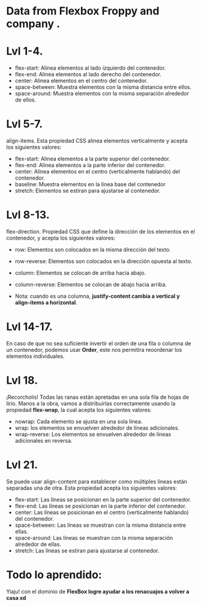 # Data from Flexbox Froppy and company .

# Lvl 1-4.
 * flex-start: Alinea elementos al lado izquierdo del contenedor.
 * flex-end: Alinea elementos al lado derecho del contenedor.
 * center: Alinea elementos en el centro del contenedor.
 * space-between: Muestra elementos con la misma distancia entre ellos.
 * space-around: Muestra elementos con la misma separación alrededor de ellos.

# Lvl 5-7.
 align-items. Esta propiedad CSS alinea elementos verticalmente y acepta los siguientes valores:
 * flex-start: Alinea elementos a la parte superior del contenedor.
 * flex-end: Alinea elementos a la parte inferior del contenedor.
 * center: Alinea elementos en el centro (verticalmente hablando) del contenedor.
 * baseline: Muestra elementos en la línea base del contenedor
 * stretch: Elementos se estiran para ajustarse al contenedor.

# Lvl 8-13.
flex-direction. Propiedad CSS que define la dirección de los elementos en el contenedor, y acepta los siguientes valores:
 * row: Elementos son colocados en la misma dirección del texto.
 * row-reverse: Elementos son colocados en la dirección opuesta al texto.
 * column: Elementos se colocan de arriba hacia abajo.
 * column-reverse: Elementos se colocan de abajo hacia arriba.

 * Nota: cuando es una columna, **justify-content cambia a vertical y align-items a horizontal**.

# Lvl 14-17.
En caso de que no sea suficiente invertir el orden de una fila o columna de un contenedor, podemos usar **Order**, este nos permitira reoordenar los elementos individuales.

# Lvl 18.
¡Recorcholis! Todas las ranas están apretadas en una sola fila de hojas de lirio. Manos a la obra, vamos a distribuirlas correctamente usando la propiedad **flex-wrap**, la cual acepta los siguientes valores:

 * nowrap: Cada elemento se ajusta en una sola línea.
 * wrap: los elementos se envuelven alrededor de líneas adicionales.
 * wrap-reverse: Los elementos se envuelven alrededor de líneas adicionales en reversa.

# Lvl 21.
Se puede usar align-content para establecer como múltiples líneas están separadas una de otra. Esta propiedad acepta los siguientes valores:

 * flex-start: Las líneas se posicionan en la parte superior del contenedor.
 * flex-end: Las líneas se posicionan en la parte inferior del contenedor.
 * center: Las líneas se posicionan en el centro (verticalmente hablando) del contenedor.
 * space-between: Las líneas se muestran con la misma distancia entre ellas.
 * space-around: Las líneas se muestran con la misma separación alrededor de ellas.
 * stretch: Las líneas se estiran para ajustarse al contenedor.

# Todo lo aprendido:
  Yiaju! con el dominio de **FlexBox logre ayudar a los renacuajos a volver a casa xd**